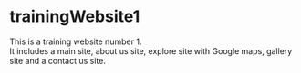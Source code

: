 # trainingWebsite1
This is a training website number 1.
<br>
It includes a main site, about us site, explore site with Google maps, gallery site and a contact us site.
